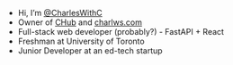 - Hi, I’m [@CharlesWithC](https://github.com/CharlesWithC)
- Owner of [CHub](https://drivershub.charlws.com) and [charlws.com](https://charlws.com)
- Full-stack web developer (probably?) - FastAPI + React
- Freshman at University of Toronto
- Junior Developer at an ed-tech startup
